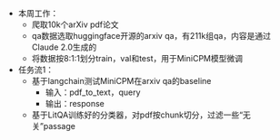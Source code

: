 - 本周工作：
	- 爬取10k个arXiv pdf论文
	- qa数据选取huggingface开源的arxiv qa，有211k组qa，内容是通过Claude 2.0生成的
	- 将数据按8:1:1划分train，val和test，用于MiniCPM模型微调
- 任务流1：
	- 基于langchain测试MiniCPM在arxiv qa的baseline
		- 输入：pdf_to_text，query
		- 输出：response
	- 基于LitQA训练好的分类器，对pdf按chunk切分，过滤一些“无关”passage